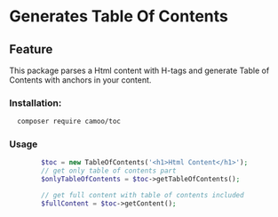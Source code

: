 # Generates Table Of Contents

## Feature
This package parses a Html content with H-tags and generate Table of Contents with anchors in your content.

### Installation:
```bash
  composer require camoo/toc
```

### Usage
```php
        $toc = new TableOfContents('<h1>Html Content</h1>');
		// get only table of contents part
        $onlyTableOfContents = $toc->getTableOfContents();

		// get full content with table of contents included
        $fullContent = $toc->getContent();
```
